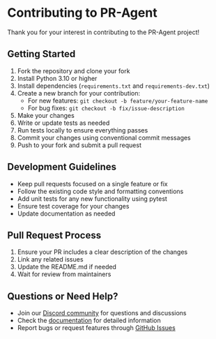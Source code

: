 # Contributing to PR-Agent

Thank you for your interest in contributing to the PR-Agent project!

## Getting Started

1. Fork the repository and clone your fork
2. Install Python 3.10 or higher
3. Install dependencies (`requirements.txt` and `requirements-dev.txt`)
4. Create a new branch for your contribution:
   - For new features: `git checkout -b feature/your-feature-name`
   - For bug fixes: `git checkout -b fix/issue-description`
5. Make your changes
6. Write or update tests as needed
7. Run tests locally to ensure everything passes
8. Commit your changes using conventional commit messages
9. Push to your fork and submit a pull request

## Development Guidelines

- Keep pull requests focused on a single feature or fix
- Follow the existing code style and formatting conventions
- Add unit tests for any new functionality using pytest
- Ensure test coverage for your changes
- Update documentation as needed

## Pull Request Process

1. Ensure your PR includes a clear description of the changes
2. Link any related issues
3. Update the README.md if needed
4. Wait for review from maintainers

## Questions or Need Help?

- Join our [Discord community](https://discord.com/channels/1057273017547378788/1126104260430528613) for questions and discussions
- Check the [documentation](https://qodo-merge-docs.qodo.ai/) for detailed information
- Report bugs or request features through [GitHub Issues](https://github.com/qodo-ai/pr-agent/issues)
